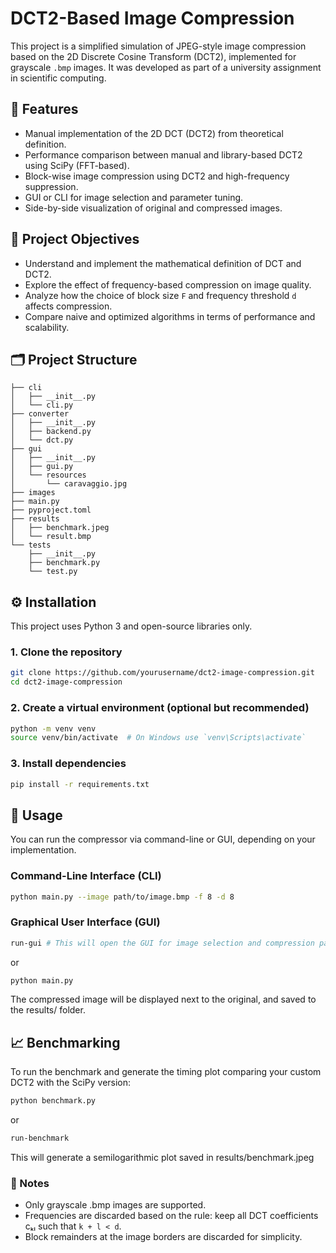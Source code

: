 # DCT2-Based Image Compression

This project is a simplified simulation of JPEG-style image compression based on the 2D Discrete Cosine Transform (DCT2), implemented for grayscale `.bmp` images. It was developed as part of a university assignment in scientific computing.

## 📌 Features

- Manual implementation of the 2D DCT (DCT2) from theoretical definition.
- Performance comparison between manual and library-based DCT2 using SciPy (FFT-based).
- Block-wise image compression using DCT2 and high-frequency suppression.
- GUI or CLI for image selection and parameter tuning.
- Side-by-side visualization of original and compressed images.

## 🧠 Project Objectives

- Understand and implement the mathematical definition of DCT and DCT2.
- Explore the effect of frequency-based compression on image quality.
- Analyze how the choice of block size `F` and frequency threshold `d` affects compression.
- Compare naive and optimized algorithms in terms of performance and scalability.

## 🗂️ Project Structure
```
├── cli
│   ├── __init__.py
│   └── cli.py
├── converter
│   ├── __init__.py
│   ├── backend.py
│   └── dct.py
├── gui
│   ├── __init__.py
│   ├── gui.py
│   └── resources
│       └── caravaggio.jpg
├── images
├── main.py
├── pyproject.toml
├── results
│   ├── benchmark.jpeg
│   └── result.bmp
└── tests
    ├── __init__.py
    ├── benchmark.py
    └── test.py
```

## ⚙️ Installation

This project uses Python 3 and open-source libraries only.

### 1. Clone the repository

```bash
git clone https://github.com/yourusername/dct2-image-compression.git
cd dct2-image-compression
```

### 2. Create a virtual environment (optional but recommended)
```bash
python -m venv venv
source venv/bin/activate  # On Windows use `venv\Scripts\activate`
```

### 3. Install dependencies
```bash
pip install -r requirements.txt
```

## 🚀 Usage

You can run the compressor via command-line or GUI, depending on your implementation.

### Command-Line Interface (CLI)
```bash
python main.py --image path/to/image.bmp -f 8 -d 8
```

### Graphical User Interface (GUI)
```bash
run-gui # This will open the GUI for image selection and compression parameters
```
or 
```bash
python main.py
```

The compressed image will be displayed next to the original, and saved to the results/ folder.

## 📈 Benchmarking
To run the benchmark and generate the timing plot comparing your custom DCT2 with the SciPy version:
```bash
python benchmark.py
```
or
```bash
run-benchmark
```

This will generate a semilogarithmic plot saved in results/benchmark.jpeg

### 📝 Notes
- Only grayscale .bmp images are supported.
- Frequencies are discarded based on the rule: keep all DCT coefficients cₖₗ such that `k + l < d`.
- Block remainders at the image borders are discarded for simplicity.
